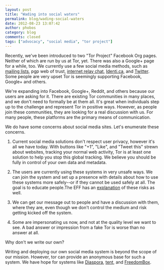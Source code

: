 ```yaml
---
layout: post
title: "Wading into social waters"
permalink: blog/wading-social-waters
date: 2012-08-23 13:07:42
author: phobos
category: blog
comments: closed
tags: ["advocacy", "social media", "tor project"]
---
```


Recently, we've been introduced to two "Tor Project" Facebook Org pages. Neither of which are run by us at Tor, yet. There was also a Google+ page for a while, too. We currently use a few social media methods, such as [mailing lists](https://lists.torproject.org), pgp web of trust, [internet relay chat](ircs://irc.torproject.org/#tor), [Identi.ca](https://identi.ca/torproject), and [Twitter](https://twitter.com/torproject). Some people are very upset Tor is seemingly supporting Facebook, Google+ and others.

We're expanding into Facebook, Google+, Reddit, and others because our users are asking for it. There are existing Tor communities in many places, and we don't need to formally be at them all. It's great when individuals step up to the challenge and represent Tor in positive ways. However, as people join these communities, they are looking for a real discussion with us. For many people, these platforms are the primary means of communication.

We do have some concerns about social media sites. Let's enumerate these concerns.

1.  Current social media solutions don't respect user privacy, however it's all we have today. With buttons like "+1", "Like", and "Tweet this" strewn about websites, tracking your normal web activity, Tor is at least one solution to help you stop this global tracking. We believe you should be fully in control of your own data and metadata.

2.  The users are currently using these systems in very unsafe ways. We can join the system and set up a presence with details about how to use these systems more safely--or if they cannot be used safely at all. The goal is to educate people.The EFF has an [explanation](https://www.eff.org/free-speech-weak-link#platforms) of these risks as well.

3.  We can get our message out to people and have a discussion with them, where they are, even though we don't control the medium and risk getting kicked off the system.

4.  Some are impersonating us now, and not at the quality level we want to see. A bad answer or impression from a fake Tor is worse than no answer at all.

Why don't we write our own?

Writing and deploying our own social media system is beyond the scope of our mission. However, tor can provide an anonymous base for such a system. We have hope for systems like [Diaspora](https://joindiaspora.com/), [tent](http://tent.io), and [FreedomBox](https://www.freedomboxfoundation.org/).
